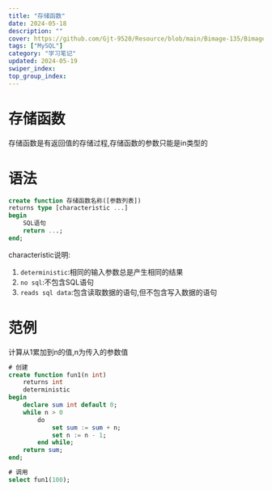 ```yaml
---
title: "存储函数"
date: 2024-05-18
description: ""
cover: https://github.com/Gjt-9520/Resource/blob/main/Bimage-135/Bimage20.jpg?raw=true
tags: ["MySQL"]
category: "学习笔记"
updated: 2024-05-19
swiper_index: 
top_group_index: 
---
```


# 存储函数

存储函数是有返回值的存储过程,存储函数的参数只能是in类型的

# 语法

```sql
create function 存储函数名称([参数列表])
returns type [characteristic ...]
begin
    SQL语句
    return ...;
end;
```

characteristic说明:
1. `deterministic`:相同的输入参数总是产生相同的结果
2. `no sql`:不包含SQL语句
3. `reads sql data`:包含读取数据的语句,但不包含写入数据的语句

# 范例

计算从1累加到n的值,n为传入的参数值

```sql
# 创建
create function fun1(n int)
    returns int
    deterministic
begin
    declare sum int default 0;
    while n > 0
        do
            set sum := sum + n;
            set n := n - 1;
        end while;
    return sum;
end;

# 调用
select fun1(100);
```